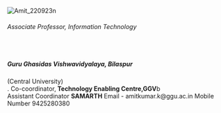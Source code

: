 ![Amit_220923n](https://github.com/khaskalamamit/khaskalamamit.github.io/assets/148521493/6a0b9ef2-532b-4408-b45f-b80045651c69) </br>
<h6>Associate Professor, Information Technology</h6></br>
<h5>Guru Ghasidas Vishwavidyalaya, Bilaspur </h5> (Central University) <br>.
Co-coordinator,<b> Technology Enabling Centre,GGV</b>b<br>
Assistant Coordinator <b>SAMARTH</b>
Email - amitkumar.k@ggu.ac.in
Mobile Number 9425280380

